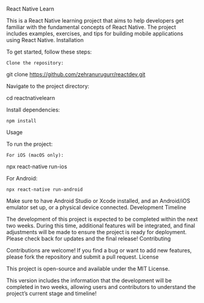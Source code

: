 React Native Learn

This is a React Native learning project that aims to help developers get familiar with the fundamental concepts of React Native. The project includes examples, exercises, and tips for building mobile applications using React Native.
Installation

To get started, follow these steps:

    Clone the repository:

git clone https://github.com/zehranurugurr/reactdev.git

Navigate to the project directory:

cd reactnativelearn

Install dependencies:

    npm install

Usage

To run the project:

    For iOS (macOS only):

npx react-native run-ios

For Android:

    npx react-native run-android

Make sure to have Android Studio or Xcode installed, and an Android/iOS emulator set up, or a physical device connected.
Development Timeline

The development of this project is expected to be completed within the next two weeks. During this time, additional features will be integrated, and final adjustments will be made to ensure the project is ready for deployment. Please check back for updates and the final release!
Contributing

Contributions are welcome! If you find a bug or want to add new features, please fork the repository and submit a pull request.
License

This project is open-source and available under the MIT License.

This version includes the information that the development will be completed in two weeks, allowing users and contributors to understand the project’s current stage and timeline!
